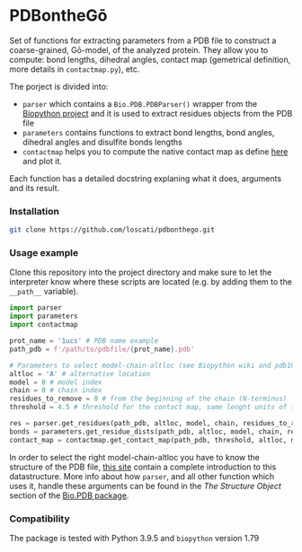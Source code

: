 # PDBontheGō
Set of functions for extracting parameters from a PDB file to construct a coarse-grained, Gō-model, of the analyzed protein. They allow you to compute: bond lengths, dihedral angles, contact map (gemetrical definition, more details in `contactmap.py`), etc.

The porject is divided into:
+ `parser` which contains a `Bio.PDB.PDBParser()` wrapper from the [Biopython project](https://biopython.org/wiki/The_Biopython_Structural_Bioinformatics_FAQ) and it is used to extract residues objects from the PDB file
+ `parameters` contains functions to extract bond lengths, bond angles, dihedral angles and disulfite bonds lengths
+ `contactmap` helps you to compute the native contact map as define [here](https://www.nature.com/articles/s41598-019-44928-3) and plot it.

Each function has a detailed docstring explaning what it does, arguments and its result.

### Installation
```bash
git clone https://github.com/loscati/pdbonthego.git
```

### Usage example
Clone this repository into the project directory and make sure to let the interpreter know where these scripts are located (e.g. by adding them to the `__path__` variable).
```Python
import parser
import parameters
import contactmap 

prot_name = '1ucs' # PDB name example
path_pdb = f'/path/to/pdbfile/{prot_name}.pdb'

# Parameters to select model-chain-altloc (see Biopython wiki and pdb101.rcsb.org/)
altloc = 'A' # alternative location
model = 0 # model index
chain = 0 # chain index
residues_to_remove = 0 # from the beginning of the chain (N-terminus)
threshold = 4.5 # threshold for the contact map, same lenght units of the PDB file (usually Angstrom)

res = parser.get_residues(path_pdb, altloc, model, chain, residues_to_remove)
bonds = parameters.get_residue_dists(path_pdb, altloc, model, chain, residues_to_remove)
contact_map = contactmap.get_contact_map(path_pdb, threshold, altloc, model, chain, residues_to_remove)
```

In order to select the right model-chain-altloc you have to know the structure of the PDB file, [this site](https://pdb101.rcsb.org/) contain a complete introduction to this datastructure.
More info about how `parser`, and all other function which uses it, handle these arguments can be found in the *The Structure Object* section of the [Bio.PDB package](https://biopython.org/wiki/The_Biopython_Structural_Bioinformatics_FAQ).

### Compatibility
The package is tested with Python 3.9.5 and `biopython` version 1.79
